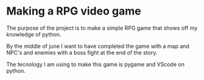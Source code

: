 # Making a RPG video game

The purpose of the project is to make a simple RPG game that shows off my knowledge of python.

By the middle of june I want to have completed the game with a map and NPC's and enemies with a boss fight at the end of the story.

The tecnology I am using to make this game is pygame and VScode on python.
